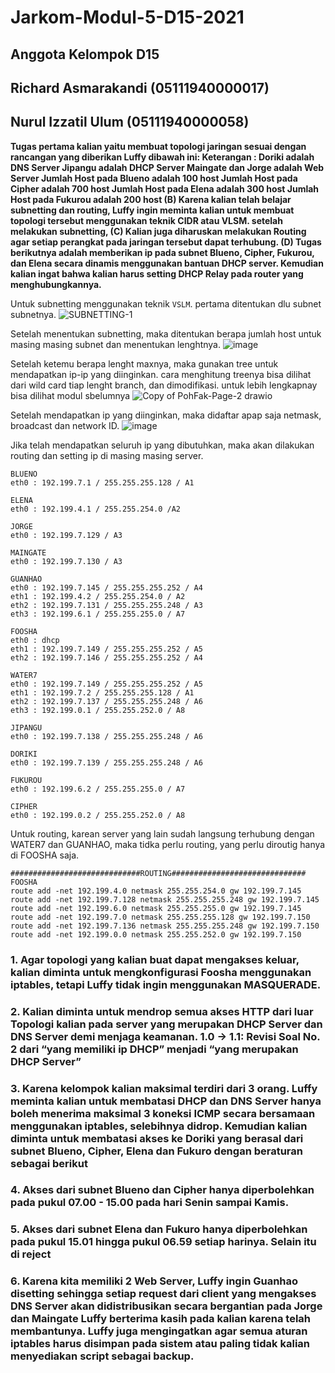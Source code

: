 # Jarkom-Modul-5-D15-2021

## Anggota Kelompok D15
## Richard Asmarakandi (05111940000017)
## Nurul Izzatil Ulum (05111940000058)


**Tugas pertama kalian yaitu membuat topologi jaringan sesuai dengan rancangan yang
diberikan Luffy dibawah ini:
Keterangan : Doriki adalah DNS Server
Jipangu adalah DHCP Server
Maingate dan Jorge adalah Web Server
Jumlah Host pada Blueno adalah 100 host
Jumlah Host pada Cipher adalah 700 host
Jumlah Host pada Elena adalah 300 host
Jumlah Host pada Fukurou adalah 200 host
(B) Karena kalian telah belajar subnetting dan routing, Luffy ingin meminta kalian untuk
membuat topologi tersebut menggunakan teknik CIDR atau VLSM. setelah melakukan
subnetting,
(C) Kalian juga diharuskan melakukan Routing agar setiap perangkat pada jaringan tersebut
dapat terhubung.
(D) Tugas berikutnya adalah memberikan ip pada subnet Blueno, Cipher, Fukurou, dan
Elena secara dinamis menggunakan bantuan DHCP server. Kemudian kalian ingat
bahwa kalian harus setting DHCP Relay pada router yang menghubungkannya.**

Untuk subnetting menggunakan teknik `VSLM`. pertama ditentukan dlu subnet subnetnya.
![SUBNETTING-1](https://user-images.githubusercontent.com/76694068/145677698-12d41ddf-3d73-4b6c-85f3-2d70e05d68f5.jpg)

Setelah menentukan subnetting, maka ditentukan berapa jumlah host untuk masing masing subnet dan menentukan lenghtnya.
![image](https://user-images.githubusercontent.com/76694068/145677867-d9d0c991-597f-4580-a0d5-00ea73e2ac70.png)

Setelah ketemu berapa lenght maxnya, maka gunakan tree untuk mendapatkan ip-ip yang diinginkan. cara menghitung treenya bisa dilihat dari wild card tiap lenght branch, dan dimodifikasi. untuk lebih lengkapnay bisa dilihat modul sbelumnya
![Copy of PohFak-Page-2 drawio](https://user-images.githubusercontent.com/76694068/145677953-1249466e-e45c-49a3-9089-c0e5f3e29bcd.png)

Setelah mendapatkan ip yang diinginkan, maka didaftar apap saja netmask, broadcast dan network ID.
![image](https://user-images.githubusercontent.com/76694068/145677945-60bd8808-cb7b-4554-b822-cdd76e24a6b2.png)

Jika telah mendapatkan seluruh ip yang dibutuhkan, maka akan dilakukan routing dan setting ip di masing masing server.
```
BLUENO
eth0 : 192.199.7.1 / 255.255.255.128 / A1

ELENA
eth0 : 192.199.4.1 / 255.255.254.0 /A2

JORGE
eth0 : 192.199.7.129 / A3

MAINGATE
eth0 : 192.199.7.130 / A3

GUANHAO
eth0 : 192.199.7.145 / 255.255.255.252 / A4
eth1 : 192.199.4.2 / 255.255.254.0 / A2
eth2 : 192.199.7.131 / 255.255.255.248 / A3
eth3 : 192.199.6.1 / 255.255.255.0 / A7

FOOSHA
eth0 : dhcp
eth1 : 192.199.7.149 / 255.255.255.252 / A5
eth2 : 192.199.7.146 / 255.255.255.252 / A4

WATER7
eth0 : 192.199.7.149 / 255.255.255.252 / A5
eth1 : 192.199.7.2 / 255.255.255.128 / A1
eth2 : 192.199.7.137 / 255.255.255.248 / A6
eth3 : 192.199.0.1 / 255.255.252.0 / A8

JIPANGU
eth0 : 192.199.7.138 / 255.255.255.248 / A6

DORIKI
eth0 : 192.199.7.139 / 255.255.255.248 / A6

FUKUROU
eth0 : 192.199.6.2 / 255.255.255.0 / A7

CIPHER
eth0 : 192.199.0.2 / 255.255.252.0 / A8
```

Untuk routing, karean server yang lain sudah langsung terhubung dengan WATER7 dan GUANHAO, maka tidka perlu routing, yang perlu diroutig hanya di FOOSHA saja.
```
#############################ROUTING##############################
FOOSHA
route add -net 192.199.4.0 netmask 255.255.254.0 gw 192.199.7.145
route add -net 192.199.7.128 netmask 255.255.255.248 gw 192.199.7.145
route add -net 192.199.6.0 netmask 255.255.255.0 gw 192.199.7.145
route add -net 192.199.7.0 netmask 255.255.255.128 gw 192.199.7.150
route add -net 192.199.7.136 netmask 255.255.255.248 gw 192.199.7.150
route add -net 192.199.0.0 netmask 255.255.252.0 gw 192.199.7.150
```


### 1. Agar topologi yang kalian buat dapat mengakses keluar, kalian diminta untuk mengkonfigurasi Foosha menggunakan iptables, tetapi Luffy tidak ingin menggunakan MASQUERADE.
### 2. Kalian diminta untuk mendrop semua akses HTTP dari luar Topologi kalian pada server yang merupakan DHCP Server dan DNS Server demi menjaga keamanan. 1.0 -> 1.1: Revisi Soal No. 2 dari “yang memiliki ip DHCP” menjadi “yang merupakan DHCP Server”
### 3. Karena kelompok kalian maksimal terdiri dari 3 orang. Luffy meminta kalian untuk membatasi DHCP dan DNS Server hanya boleh menerima maksimal 3 koneksi ICMP secara bersamaan menggunakan iptables, selebihnya didrop. Kemudian kalian diminta untuk membatasi akses ke Doriki yang berasal dari subnet Blueno, Cipher, Elena dan Fukuro dengan beraturan sebagai berikut
### 4. Akses dari subnet Blueno dan Cipher hanya diperbolehkan pada pukul 07.00 - 15.00 pada hari Senin sampai Kamis.
### 5. Akses dari subnet Elena dan Fukuro hanya diperbolehkan pada pukul 15.01 hingga pukul 06.59 setiap harinya. Selain itu di reject
### 6. Karena kita memiliki 2 Web Server, Luffy ingin Guanhao disetting sehingga setiap request dari client yang mengakses DNS Server akan didistribusikan secara bergantian pada Jorge dan Maingate Luffy berterima kasih pada kalian karena telah membantunya. Luffy juga mengingatkan agar semua aturan iptables harus disimpan pada sistem atau paling tidak kalian menyediakan script sebagai backup.
